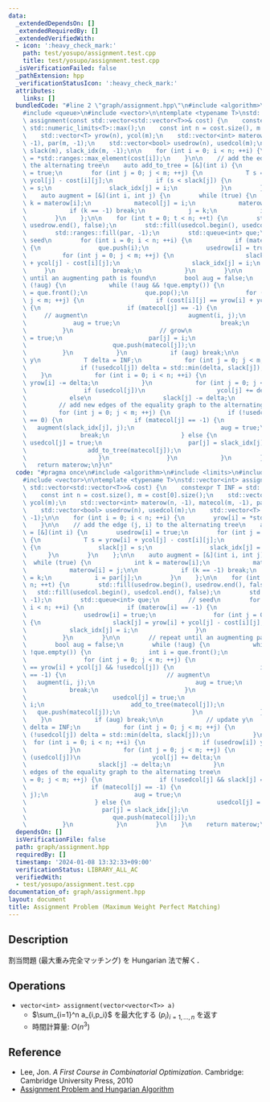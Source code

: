 ```yaml
---
data:
  _extendedDependsOn: []
  _extendedRequiredBy: []
  _extendedVerifiedWith:
  - icon: ':heavy_check_mark:'
    path: test/yosupo/assignment.test.cpp
    title: test/yosupo/assignment.test.cpp
  _isVerificationFailed: false
  _pathExtension: hpp
  _verificationStatusIcon: ':heavy_check_mark:'
  attributes:
    links: []
  bundledCode: "#line 2 \"graph/assignment.hpp\"\n#include <algorithm>\n#include <limits>\n\
    #include <queue>\n#include <vector>\n\ntemplate <typename T>\nstd::vector<int>\
    \ assignment(const std::vector<std::vector<T>>& cost) {\n    constexpr T INF =\
    \ std::numeric_limits<T>::max();\n    const int n = cost.size(), m = cost[0].size();\n\
    \    std::vector<T> yrow(n), ycol(m);\n    std::vector<int> materow(n, -1), matecol(m,\
    \ -1), par(m, -1);\n    std::vector<bool> usedrow(n), usedcol(m);\n    std::vector<T>\
    \ slack(m), slack_idx(m, -1);\n\n    for (int i = 0; i < n; ++i) {\n        yrow[i]\
    \ = *std::ranges::max_element(cost[i]);\n    }\n\n    // add the edge (j, i) to\
    \ the alternating tree\n    auto add_to_tree = [&](int i) {\n        usedrow[i]\
    \ = true;\n        for (int j = 0; j < m; ++j) {\n            T s = yrow[i] +\
    \ ycol[j] - cost[i][j];\n            if (s < slack[j]) {\n                slack[j]\
    \ = s;\n                slack_idx[j] = i;\n            }\n        }\n    };\n\n\
    \    auto augment = [&](int i, int j) {\n        while (true) {\n            int\
    \ k = materow[i];\n            matecol[j] = i;\n            materow[i] = j;\n\n\
    \            if (k == -1) break;\n            j = k;\n            i = par[j];\n\
    \        }\n    };\n\n    for (int t = 0; t < n; ++t) {\n        std::fill(usedrow.begin(),\
    \ usedrow.end(), false);\n        std::fill(usedcol.begin(), usedcol.end(), false);\n\
    \        std::ranges::fill(par, -1);\n        std::queue<int> que;\n        //\
    \ seed\n        for (int i = 0; i < n; ++i) {\n            if (materow[i] == -1)\
    \ {\n                que.push(i);\n                usedrow[i] = true;\n      \
    \          for (int j = 0; j < m; ++j) {\n                    slack[j] = yrow[i]\
    \ + ycol[j] - cost[i][j];\n                    slack_idx[j] = i;\n           \
    \     }\n                break;\n            }\n        }\n\n        // repeat\
    \ until an augmenting path is found\n        bool aug = false;\n        while\
    \ (!aug) {\n            while (!aug && !que.empty()) {\n                int i\
    \ = que.front();\n                que.pop();\n                for (int j = 0;\
    \ j < m; ++j) {\n                    if (cost[i][j] == yrow[i] + ycol[j] && !usedcol[j])\
    \ {\n                        if (matecol[j] == -1) {\n                       \
    \     // augment\n                            augment(i, j);\n               \
    \             aug = true;\n                            break;\n              \
    \          }\n                        // grow\n                        usedcol[j]\
    \ = true;\n                        par[j] = i;\n                        add_to_tree(matecol[j]);\n\
    \                        que.push(matecol[j]);\n                    }\n      \
    \          }\n            }\n            if (aug) break;\n\n            // update\
    \ y\n            T delta = INF;\n            for (int j = 0; j < m; ++j) {\n \
    \               if (!usedcol[j]) delta = std::min(delta, slack[j]);\n        \
    \    }\n            for (int i = 0; i < n; ++i) {\n                if (usedrow[i])\
    \ yrow[i] -= delta;\n            }\n            for (int j = 0; j < m; ++j) {\n\
    \                if (usedcol[j])\n                    ycol[j] += delta;\n    \
    \            else\n                    slack[j] -= delta;\n            }\n   \
    \         // add new edges of the equality graph to the alternating tree\n   \
    \         for (int j = 0; j < m; ++j) {\n                if (!usedcol[j] && slack[j]\
    \ == 0) {\n                    if (matecol[j] == -1) {\n                     \
    \   augment(slack_idx[j], j);\n                        aug = true;\n         \
    \               break;\n                    } else {\n                       \
    \ usedcol[j] = true;\n                        par[j] = slack_idx[j];\n       \
    \                 add_to_tree(matecol[j]);\n                        que.push(matecol[j]);\n\
    \                    }\n                }\n            }\n        }\n    }\n \
    \   return materow;\n}\n"
  code: "#pragma once\n#include <algorithm>\n#include <limits>\n#include <queue>\n\
    #include <vector>\n\ntemplate <typename T>\nstd::vector<int> assignment(const\
    \ std::vector<std::vector<T>>& cost) {\n    constexpr T INF = std::numeric_limits<T>::max();\n\
    \    const int n = cost.size(), m = cost[0].size();\n    std::vector<T> yrow(n),\
    \ ycol(m);\n    std::vector<int> materow(n, -1), matecol(m, -1), par(m, -1);\n\
    \    std::vector<bool> usedrow(n), usedcol(m);\n    std::vector<T> slack(m), slack_idx(m,\
    \ -1);\n\n    for (int i = 0; i < n; ++i) {\n        yrow[i] = *std::ranges::max_element(cost[i]);\n\
    \    }\n\n    // add the edge (j, i) to the alternating tree\n    auto add_to_tree\
    \ = [&](int i) {\n        usedrow[i] = true;\n        for (int j = 0; j < m; ++j)\
    \ {\n            T s = yrow[i] + ycol[j] - cost[i][j];\n            if (s < slack[j])\
    \ {\n                slack[j] = s;\n                slack_idx[j] = i;\n      \
    \      }\n        }\n    };\n\n    auto augment = [&](int i, int j) {\n      \
    \  while (true) {\n            int k = materow[i];\n            matecol[j] = i;\n\
    \            materow[i] = j;\n\n            if (k == -1) break;\n            j\
    \ = k;\n            i = par[j];\n        }\n    };\n\n    for (int t = 0; t <\
    \ n; ++t) {\n        std::fill(usedrow.begin(), usedrow.end(), false);\n     \
    \   std::fill(usedcol.begin(), usedcol.end(), false);\n        std::ranges::fill(par,\
    \ -1);\n        std::queue<int> que;\n        // seed\n        for (int i = 0;\
    \ i < n; ++i) {\n            if (materow[i] == -1) {\n                que.push(i);\n\
    \                usedrow[i] = true;\n                for (int j = 0; j < m; ++j)\
    \ {\n                    slack[j] = yrow[i] + ycol[j] - cost[i][j];\n        \
    \            slack_idx[j] = i;\n                }\n                break;\n  \
    \          }\n        }\n\n        // repeat until an augmenting path is found\n\
    \        bool aug = false;\n        while (!aug) {\n            while (!aug &&\
    \ !que.empty()) {\n                int i = que.front();\n                que.pop();\n\
    \                for (int j = 0; j < m; ++j) {\n                    if (cost[i][j]\
    \ == yrow[i] + ycol[j] && !usedcol[j]) {\n                        if (matecol[j]\
    \ == -1) {\n                            // augment\n                         \
    \   augment(i, j);\n                            aug = true;\n                \
    \            break;\n                        }\n                        // grow\n\
    \                        usedcol[j] = true;\n                        par[j] =\
    \ i;\n                        add_to_tree(matecol[j]);\n                     \
    \   que.push(matecol[j]);\n                    }\n                }\n        \
    \    }\n            if (aug) break;\n\n            // update y\n            T\
    \ delta = INF;\n            for (int j = 0; j < m; ++j) {\n                if\
    \ (!usedcol[j]) delta = std::min(delta, slack[j]);\n            }\n          \
    \  for (int i = 0; i < n; ++i) {\n                if (usedrow[i]) yrow[i] -= delta;\n\
    \            }\n            for (int j = 0; j < m; ++j) {\n                if\
    \ (usedcol[j])\n                    ycol[j] += delta;\n                else\n\
    \                    slack[j] -= delta;\n            }\n            // add new\
    \ edges of the equality graph to the alternating tree\n            for (int j\
    \ = 0; j < m; ++j) {\n                if (!usedcol[j] && slack[j] == 0) {\n  \
    \                  if (matecol[j] == -1) {\n                        augment(slack_idx[j],\
    \ j);\n                        aug = true;\n                        break;\n \
    \                   } else {\n                        usedcol[j] = true;\n   \
    \                     par[j] = slack_idx[j];\n                        add_to_tree(matecol[j]);\n\
    \                        que.push(matecol[j]);\n                    }\n      \
    \          }\n            }\n        }\n    }\n    return materow;\n}"
  dependsOn: []
  isVerificationFile: false
  path: graph/assignment.hpp
  requiredBy: []
  timestamp: '2024-01-08 13:32:33+09:00'
  verificationStatus: LIBRARY_ALL_AC
  verifiedWith:
  - test/yosupo/assignment.test.cpp
documentation_of: graph/assignment.hpp
layout: document
title: Assignment Problem (Maximum Weight Perfect Matching)
---
```


## Description

割当問題 (最大重み完全マッチング) を Hungarian 法で解く．

## Operations

- `vector<int> assignment(vector<vector<T>> a)`
    - $\sum_{i=1}^n a_{i,p_i}$ を最大化する $(p_i)_{i=1,\dots,n}$ を返す
    - 時間計算量: $O(n^3)$

## Reference

- Lee, Jon. *A First Course in Combinatorial Optimization*. Cambridge: Cambridge University Press, 2010
- [Assignment Problem and Hungarian Algorithm](https://www.topcoder.com/thrive/articles/Assignment%20Problem%20and%20Hungarian%20Algorithm)